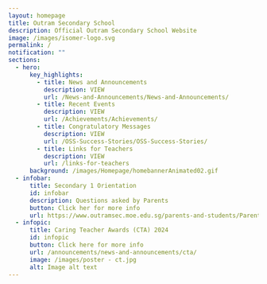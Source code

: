 ```yaml
---
layout: homepage
title: Outram Secondary School
description: Official Outram Secondary School Website
image: /images/isomer-logo.svg
permalink: /
notification: ""
sections:
  - hero:
      key_highlights:
        - title: News and Announcements
          description: VIEW
          url: /News-and-Announcements/News-and-Announcements/
        - title: Recent Events
          description: VIEW
          url: /Achievements/Achievements/
        - title: Congratulatory Messages
          description: VIEW
          url: /OSS-Success-Stories/OSS-Success-Stories/
        - title: Links for Teachers
          description: VIEW
          url: /links-for-teachers
      background: /images/Homepage/homebannerAnimated02.gif
  - infobar:
      title: Secondary 1 Orientation
      id: infobar
      description: Questions asked by Parents
      button: Click her for more info
      url: https://www.outramsec.moe.edu.sg/parents-and-students/Parents/
  - infopic:
      title: Caring Teacher Awards (CTA) 2024
      id: infopic
      button: Click here for more info
      url: /announcements/news-and-announcements/cta/
      image: /images/poster - ct.jpg
      alt: Image alt text
---
```

